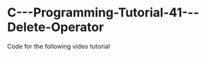 C---Programming-Tutorial-41---Delete-Operator
=============================================

Code for the following video tutorial 
